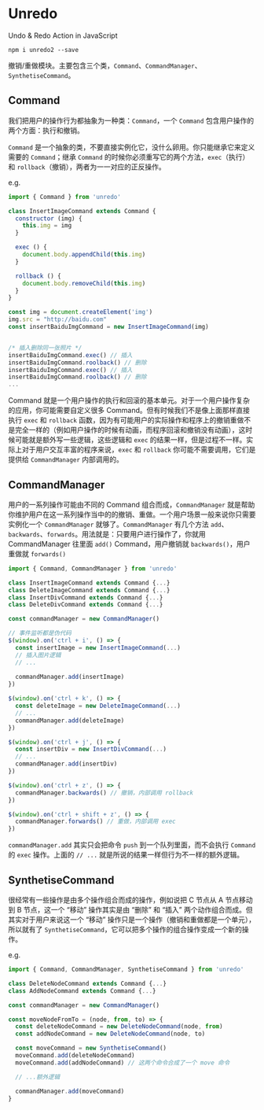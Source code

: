 # Unredo
Undo & Redo Action in JavaScript

```
npm i unredo2 --save
```

撤销/重做模块。主要包含三个类，`Command`、`CommandManager`、`SynthetiseCommand`。

## Command

我们把用户的操作行为都抽象为一种类：`Command`，一个 `Command` 包含用户操作的两个方面：执行和撤销。

`Command` 是一个抽象的类，不要直接实例化它，没什么卵用。你只能继承它来定义需要的 `Command`；继承 `Command` 的时候你必须重写它的两个方法，`exec`（执行）和 `rollback`（撤销），两者为一一对应的正反操作。

e.g.

```javascript
import { Command } from 'unredo'

class InsertImageCommand extends Command {
  constructor (img) {
    this.img = img
  }

  exec () {
    document.body.appendChild(this.img)
  }

  rollback () {
    document.body.removeChild(this.img)
  }
}

const img = document.createElement('img')
img.src = "http://baidu.com"
const insertBaiduImgCommand = new InsertImageCommand(img)


/* 插入删除同一张照片 */
insertBaiduImgCommand.exec() // 插入
insertBaiduImgCommand.roolback() // 删除
insertBaiduImgCommand.exec() // 插入
insertBaiduImgCommand.roolback() // 删除
...
```

Command 就是一个用户操作的执行和回滚的基本单元。对于一个用户操作复杂的应用，你可能需要自定义很多 Command。但有时候我们不是像上面那样直接执行 `exec` 和 `rollback` 函数，因为有可能用户的实际操作和程序上的撤销重做不是完全一样的（例如用户操作的时候有动画，而程序回滚和撤销没有动画），这时候可能就是额外写一些逻辑，这些逻辑和 `exec` 的结果一样，但是过程不一样。实际上对于用户交互丰富的程序来说，`exec` 和 `rollback` 你可能不需要调用，它们是提供给 `CommandManager` 内部调用的。

## CommandManager

用户的一系列操作可能由不同的 Command 组合而成，`CommandManager` 就是帮助你维护用户在这一系列操作当中的的撤销、重做。一个用户场景一般来说你只需要实例化一个 `CommandManager` 就够了。`CommandManager` 有几个方法 `add`、`backwards`、`forwards`。用法就是：只要用户进行操作了，你就用 CommandManager 往里面 `add()` Command，用户撤销就 `backwards()`，用户重做就 `forwards()`

```javascript
import { Command, CommandManager } from 'unredo'

class InsertImageCommand extends Command {...}
class DeleteImageCommand extends Command {...}
class InsertDivCommand extends Command {...}
class DeleteDivCommand extends Command {...}

const commandManager = new CommandManager()

// 事件监听都是伪代码
$(window).on('ctrl + i', () => {
  const insertImage = new InsertImageCommand(...)
  // 插入图片逻辑
  // ...
  
  commandManager.add(insertImage)
})

$(window).on('ctrl + k', () => {
  const deleteImage = new DeleteImageCommand(...)
  // ...
  commandManager.add(deleteImage)
})

$(window).on('ctrl + j', () => {
  const insertDiv = new InsertDivCommand(...)
  // ...
  commandManager.add(insertDiv)
})

$(window).on('ctrl + z', () => {
  commandManager.backwards() // 撤销，内部调用 rollback
})

$(window).on('ctrl + shift + z', () => {
  commandManager.forwards() // 重做，内部调用 exec
})

```

`commandManager.add` 其实只会把命令 `push` 到一个队列里面，而不会执行 `Command` 的 `exec` 操作。上面的 `// ...` 就是所说的结果一样但行为不一样的额外逻辑。

## SynthetiseCommand

很经常有一些操作是由多个操作组合而成的操作，例如说把 C 节点从 A 节点移动到 B 节点，这一个 “移动” 操作其实是由 “删除” 和 “插入” 两个动作组合而成。但其实对于用户来说这一个 “移动” 操作只是一个操作（撤销和重做都是一个单元），所以就有了 `SynthetiseCommand`，它可以把多个操作的组合操作变成一个新的操作。

e.g.

```javascript
import { Command, CommandManager, SynthetiseCommand } from 'unredo'

class DeleteNodeCommand extends Command {...}
class AddNodeCommand extends Command {...}

const commandManager = new CommandManager()

const moveNodeFromTo = (node, from, to) => {
  const deleteNodeCommand = new DeleteNodeCommand(node, from)
  const addNodeCommand = new DeleteNodeCommand(node, to)

  const moveCommand = new SynthetiseCommand()
  moveCommand.add(deleteNodeCommand)
  moveCommand.add(addNodeCommand) // 这两个命令合成了一个 move 命令

  // ...额外逻辑

  commandManager.add(moveCommand)
}

```
